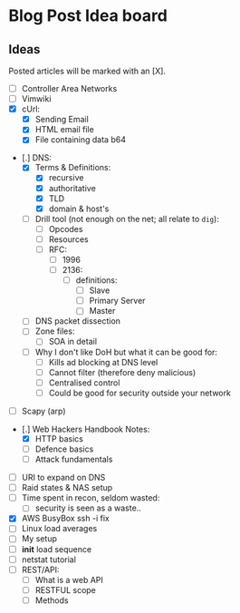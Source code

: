 # Blog Post Idea board

## Ideas

Posted articles will be marked with an [X].

- [ ] Controller Area Networks
- [ ] Vimwiki
- [X] cUrl:
  - [X] Sending Email
  - [X] HTML email file
  - [X] File containing data b64
- [.] DNS:
  - [X] Terms & Definitions:
    - [X] recursive
    - [X] authoritative
    - [X] TLD
    - [X] domain & host's
  - [ ] Drill tool (not enough on the net; all relate to `dig`):
    - [ ] Opcodes
    - [ ] Resources
    - [ ] RFC:
      - [ ] 1996
      - [ ] 2136:
        - [ ] definitions:
          - [ ] Slave
          - [ ] Primary Server
          - [ ] Master
  - [ ] DNS packet dissection
  - [ ] Zone files:
    - [ ] SOA in detail
  - [ ] Why I don't like DoH but what it can be good for:
    - [ ] Kills ad blocking at DNS level
    - [ ] Cannot filter (therefore deny malicious)
    - [ ] Centralised control
    - [ ] Could be good for security outside your network
- [ ] Scapy (arp)
- [.] Web Hackers Handbook Notes:
  - [X] HTTP basics
  - [ ] Defence basics
  - [ ] Attack fundamentals
- [ ] URI to expand on DNS
- [ ] Raid states & NAS setup
- [ ] Time spent in recon, seldom wasted:
  - [ ] security is seen as a waste..
- [X] AWS BusyBox ssh -i fix
- [ ] Linux load averages
- [ ] My setup
- [ ] __init__ load sequence
- [ ] netstat tutorial
- [ ] REST/API:
  - [ ] What is a web API
  - [ ] RESTFUL scope
  - [ ] Methods
